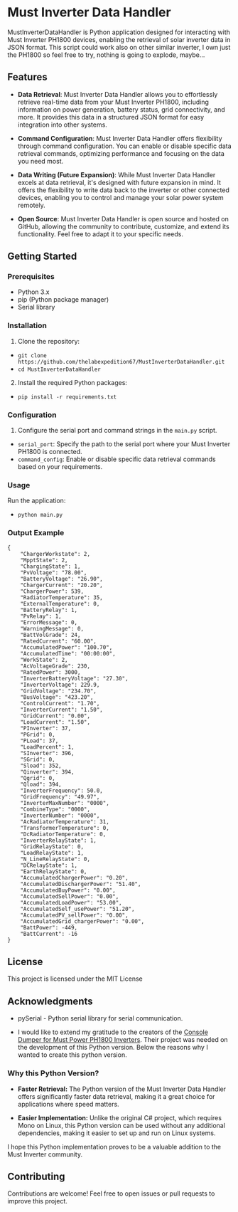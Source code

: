 # Must Inverter Data Handler

MustInverterDataHandler is Python application designed for interacting with Must Inverter PH1800 devices, enabling the retrieval of solar inverter data in JSON format. This script could work also on other similar inverter, I own just the PH1800 so feel free to try, nothing is going to explode, maybe...

## Features

- **Data Retrieval**: Must Inverter Data Handler allows you to effortlessly retrieve real-time data from your Must Inverter PH1800, including information on power generation, battery status, grid connectivity, and more. It provides this data in a structured JSON format for easy integration into other systems.

- **Command Configuration**: Must Inverter Data Handler offers flexibility through command configuration. You can enable or disable specific data retrieval commands, optimizing performance and focusing on the data you need most.

- **Data Writing (Future Expansion)**: While Must Inverter Data Handler excels at data retrieval, it's designed with future expansion in mind. It offers the flexibility to write data back to the inverter or other connected devices, enabling you to control and manage your solar power system remotely.

- **Open Source**: Must Inverter Data Handler is open source and hosted on GitHub, allowing the community to contribute, customize, and extend its functionality. Feel free to adapt it to your specific needs.

## Getting Started

### Prerequisites

- Python 3.x
- pip (Python package manager)
- Serial library

### Installation

1. Clone the repository:

- `git clone https://github.com/thelabexpedition67/MustInverterDataHandler.git`
- `cd MustInverterDataHandler`

2. Install the required Python packages:

- `pip install -r requirements.txt`

### Configuration

1. Configure the serial port and command strings in the `main.py` script.

- `serial_port`: Specify the path to the serial port where your Must Inverter PH1800 is connected.
- `command_config`: Enable or disable specific data retrieval commands based on your requirements.

### Usage

Run the application:

- `python main.py`

### Output Example

```
{
    "ChargerWorkstate": 2,
    "MpptState": 2,
    "ChargingState": 1,
    "PvVoltage": "78.00",
    "BatteryVoltage": "26.90",
    "ChargerCurrent": "20.20",
    "ChargerPower": 539,
    "RadiatorTemperature": 35,
    "ExternalTemperature": 0,
    "BatteryRelay": 1,
    "PvRelay": 1,
    "ErrorMessage": 0,
    "WarningMessage": 0,
    "BattVolGrade": 24,
    "RatedCurrent": "60.00",
    "AccumulatedPower": "100.70",
    "AccumulatedTime": "00:00:00",
    "WorkState": 2,
    "AcVoltageGrade": 230,
    "RatedPower": 3000,
    "InverterBatteryVoltage": "27.30",
    "InverterVoltage": 229.9,
    "GridVoltage": "234.70",
    "BusVoltage": "423.20",
    "ControlCurrent": "1.70",
    "InverterCurrent": "1.50",
    "GridCurrent": "0.00",
    "LoadCurrent": "1.50",
    "PInverter": 37,
    "PGrid": 0,
    "PLoad": 37,
    "LoadPercent": 1,
    "SInverter": 396,
    "SGrid": 0,
    "Sload": 352,
    "Qinverter": 394,
    "Qgrid": 0,
    "Qload": 394,
    "InverterFrequency": 50.0,
    "GridFrequency": "49.97",
    "InverterMaxNumber": "0000",
    "CombineType": "0000",
    "InverterNumber": "0000",
    "AcRadiatorTemperature": 31,
    "TransformerTemperature": 0,
    "DcRadiatorTemperature": 0,
    "InverterRelayState": 1,
    "GridRelayState": 0,
    "LoadRelayState": 1,
    "N_LineRelayState": 0,
    "DCRelayState": 1,
    "EarthRelayState": 0,
    "AccumulatedChargerPower": "0.20",
    "AccumulatedDischargerPower": "51.40",
    "AccumulatedBuyPower": "0.00",
    "AccumulatedSellPower": "0.00",
    "AccumulatedLoadPower": "53.00",
    "AccumulatedSelf_usePower": "51.20",
    "AccumulatedPV_sellPower": "0.00",
    "AccumulatedGrid_chargerPower": "0.00",
    "BattPower": -449,
    "BattCurrent": -16
}
```

## License

This project is licensed under the MIT License

## Acknowledgments

- pySerial - Python serial library for serial communication.

- I would like to extend my gratitude to the creators of the [Console Dumper for Must Power PH1800 Inverters](https://github.com/aquarat/must_inverter). Their project was needed on the development of this Python version. Below the reasons why I wanted to create this python version.

### Why this Python Version?

- **Faster Retrieval:** The Python version of the Must Inverter Data Handler offers significantly faster data retrieval, making it a great choice for applications where speed matters.

- **Easier Implementation:** Unlike the original C# project, which requires Mono on Linux, this Python version can be used without any additional dependencies, making it easier to set up and run on Linux systems.

I hope this Python implementation proves to be a valuable addition to the Must Inverter community.

## Contributing

Contributions are welcome! Feel free to open issues or pull requests to improve this project.
